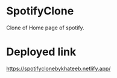 # SpotifyClone
Clone of Home page of spotify.

# Deployed link
https://spotifyclonebykhateeb.netlify.app/
